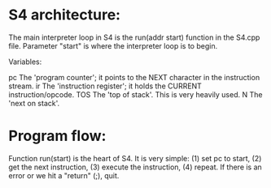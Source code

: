 # S4 architecture:

The main interpreter loop in S4 is the run(addr start) function in the S4.cpp file. Parameter "start" is where the interpreter loop is to begin.

Variables:

pc      The 'program counter'; it points to the NEXT character in the instruction stream.
ir      The 'instruction register'; it holds the CURRENT instruction/opcode.
TOS     The 'top of stack'. This is very heavily used.
N       The 'next on stack'.

# Program flow:

Function run(start) is the heart of S4. It is very simple: (1) set pc to start, (2) get the next instruction, (3) execute the instruction, (4) repeat. If there is an error or we hit a "return" (;), quit.
